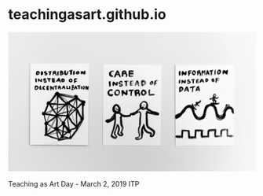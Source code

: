 # teachingasart.github.io

![group photo](static/images/og.jpg)


Teaching as Art Day - March 2, 2019 
ITP

